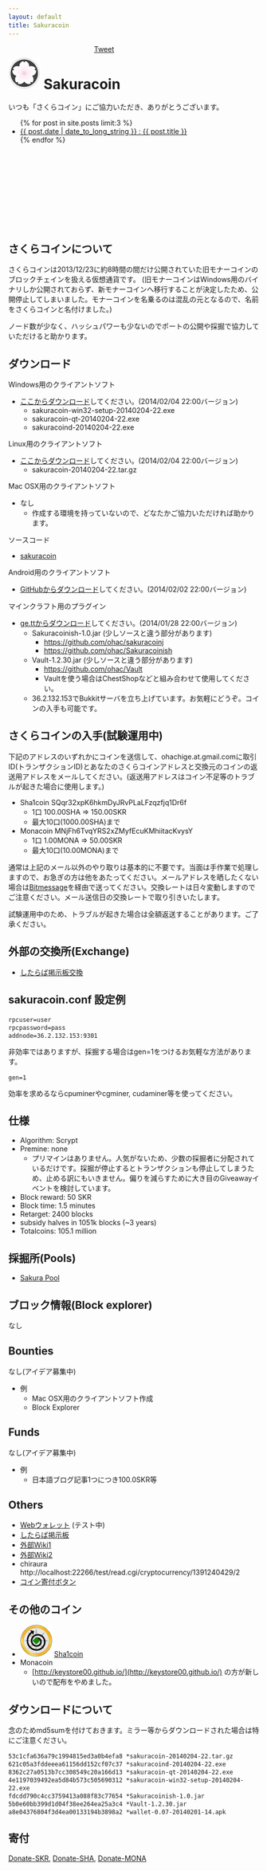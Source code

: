 ```yaml
---
layout: default
title: Sakuracoin
---
```


<div style="position:absolute;top:20;left:400px">
<a href="https://twitter.com/share" class="twitter-share-button" data-via="ohac">Tweet</a>
<script>!function(d,s,id){var js,fjs=d.getElementsByTagName(s)[0],p=/^http:/.test(d.location)?'http':'https';if(!d.getElementById(id)){js=d.createElement(s);js.id=id;js.src=p+'://platform.twitter.com/widgets.js';fjs.parentNode.insertBefore(js,fjs);}}(document, 'script', 'twitter-wjs');</script>
<div class="fb-like" data-href="http://ohac.github.io/sakuracoin" data-layout="button_count" data-action="like" data-show-faces="true" data-share="true"></div>
<script src="http://widget.monash.pw/coin.js"></script>
&nbsp;
<script>
CoinWidgetCom.go({
	wallet_address: "MNjFh6TvqYRS2xZMyfEcuKMhiitacKvysY"
	, currency: "monacoin"
	, counter: "count"
	, alignment: "bl"
	, qrcode: true
	, auto_show: false
	, lbl_button: "寄付する"
	, lbl_address: "このアドレスにMonacoinを寄付する:"
	, lbl_count: "回の寄付"
	, lbl_amount: "MONA"
	});
</script>
</div>

# ![sakuracoin64](images/sakuracoin64.png) Sakuracoin

いつも「さくらコイン」にご協力いただき、ありがとうございます。

<ul>
{% for post in site.posts limit:3 %}
<li>
<a href="/sakuracoin{{post.url}}">{{ post.date | date_to_long_string }} : {{ post.title }}</a>
</li>
{% endfor %}
</ul>

<div id="lineChart" style="width:800px; height:150px;"></div>

## さくらコインについて

さくらコインは2013/12/23に約8時間の間だけ公開されていた旧モナーコインのブロックチェインを扱える仮想通貨です。
(旧モナーコインはWindows用のバイナリしか公開されておらず、新モナーコインへ移行することが決定したため、公開停止してしまいました。モナーコインを名乗るのは混乱の元となるので、名前をさくらコインと名付けました。)

ノード数が少なく、ハッシュパワーも少ないのでポートの公開や採掘で協力していただけると助かります。

## ダウンロード

Windows用のクライアントソフト

* [ここからダウンロード]してください。(2014/02/04 22:00バージョン)
  * sakuracoin-win32-setup-20140204-22.exe
  * sakuracoin-qt-20140204-22.exe
  * sakuracoind-20140204-22.exe

Linux用のクライアントソフト

* [ここからダウンロード]してください。(2014/02/04 22:00バージョン)
  * sakuracoin-20140204-22.tar.gz

Mac OSX用のクライアントソフト

* なし
  * 作成する環境を持っていないので、どなたかご協力いただければ助かります。

ソースコード

* [sakuracoin]

Android用のクライアントソフト

* [GitHubからダウンロード]してください。(2014/02/02 22:00バージョン)

マインクラフト用のプラグイン

* [ge.ttからダウンロード]してください。(2014/01/28 22:00バージョン)
  * Sakuracoinish-1.0.jar (少しソースと違う部分があります)
    * https://github.com/ohac/sakuracoinj
    * https://github.com/ohac/Sakuracoinish
  * Vault-1.2.30.jar (少しソースと違う部分があります)
    * https://github.com/ohac/Vault
    * Vaultを使う場合はChestShopなどと組み合わせて使用してください。
  * 36.2.132.153でBukkitサーバを立ち上げています。お気軽にどうぞ。コインの入手も可能です。

## さくらコインの入手(試験運用中)

下記のアドレスのいずれかにコインを送信して、ohachige.at.gmail.comに取引ID(トランザクションID)とあなたのさくらコインアドレスと交換元のコインの返送用アドレスをメールしてください。(返送用アドレスはコイン不足等のトラブルが起きた場合に使用します。)

* Sha1coin SQqr32xpK6hkmDyJRvPLaLFzqzfjq1Dr6f
  * 1口 100.00SHA => 150.00SKR
  * 最大10口(1000.00SHA)まで
* Monacoin MNjFh6TvqYRS2xZMyfEcuKMhiitacKvysY
  * 1口 1.00MONA =>  50.00SKR
  * 最大10口(10.00MONA)まで

通常は上記のメール以外のやり取りは基本的に不要です。当面は手作業で処理しますので、お急ぎの方は他をあたってください。メールアドレスを晒したくない場合は[Bitmessage]を経由で送ってください。交換レートは日々変動しますのでご注意ください。メール送信日の交換レートで取り引きいたします。

試験運用中のため、トラブルが起きた場合は全額返送することがあります。ご了承ください。

## 外部の交換所(Exchange)

* [したらば掲示板交換]

## sakuracoin.conf 設定例

    rpcuser=user
    rpcpassword=pass
    addnode=36.2.132.153:9301

非効率ではありますが、採掘する場合はgen=1をつけるお気軽な方法があります。

    gen=1

効率を求めるならcpuminerやcgminer, cudaminer等を使ってください。

## 仕様

* Algorithm: Scrypt
* Premine: none
  * プリマインはありません。人気がないため、少数の採掘者に分配されているだけです。採掘が停止するとトランザクションも停止してしまうため、止める訳にもいきません。偏りを減らすために大き目のGiveawayイベントを検討しています。
* Block reward: 50 SKR
* Block time: 1.5 minutes
* Retarget: 2400 blocks
* subsidy halves in 1051k blocks (~3 years)
* Totalcoins: 105.1 million

## 採掘所(Pools)

* [Sakura Pool]

## ブロック情報(Block explorer)

なし

## Bounties

なし(アイデア募集中)

* 例
  * Mac OSX用のクライアントソフト作成
  * Block Explorer

## Funds

なし(アイデア募集中)

* 例
  * 日本語ブログ記事1つにつき100.0SKR等

## Others

* [Webウォレット] (テスト中)
* [したらば掲示板]
* [外部Wiki1]
* [外部Wiki2]
* chiraura http://localhost:22266/test/read.cgi/cryptocurrency/1391240429/2
* [コイン寄付ボタン]

## その他のコイン

* ![sha1coin64](images/sha1coin64.png) [Sha1coin]
* Monacoin
  * [http://keystore00.github.io/](http://keystore00.github.io/) の方が新しいので配布をやめました。

## ダウンロードについて

念のためmd5sumを付けておきます。ミラー等からダウンロードされた場合は特にご注意ください。

    53c1cfa636a79c1994815ed3a0b4efa8 *sakuracoin-20140204-22.tar.gz
    621c05a3fddeeea61156dd152cf07c37 *sakuracoind-20140204-22.exe
    8362c27a0513b7cc308549c20a166d13 *sakuracoin-qt-20140204-22.exe
    4e1197039492ea5d84b573c505690312 *sakuracoin-win32-setup-20140204-22.exe
    fdcdd790c4cc3759413a088f83c77654 *Sakuracoinish-1.0.jar
    5b0e60bb399d1d04f38ee264ea25a3c4 *Vault-1.2.30.jar
    a8e04376804f3d4ea00133194b3898a2 *wallet-0.07-20140201-14.apk

## 寄付

[Donate-SKR], [Donate-SHA], [Donate-MONA]

[Donate-SKR]: sakuracoin:MTu6jrxp5xD6RHWeZUEpw7X5WnpmEzYTkd
[Donate-SHA]: sha1coin:SQqr32xpK6hkmDyJRvPLaLFzqzfjq1Dr6f
[Donate-MONA]: monacoin:MNjFh6TvqYRS2xZMyfEcuKMhiitacKvysY
[Bitmessage]: https://bitmessage.ch/
[Sha1coin]: http://ohac.github.io/sha1coin/
[ここからダウンロード]: https://github.com/ohac/sakuracoin/releases
[したらば掲示板交換]: http://jbbs.shitaraba.net/bbs/read.cgi/internet/19552/1388817096/l50
[したらば掲示板]: http://jbbs.shitaraba.net/internet/19552/
[外部Wiki1]: http://www59.atwiki.jp/sakuracoin/
[外部Wiki2]: http://www59.atwiki.jp/japancryptocurrency/pages/15.html
[sakuracoin]: https://github.com/ohac/sakuracoin
[GitHubからダウンロード]: https://github.com/ohac/sakuracoin-wallet/releases/
[ge.ttからダウンロード]: http://ge.tt/8AI28VH1?c
[Sakura Pool]: http://sakurapool.dip.jp/
[Webウォレット]: http://coins.asiru.info/index2.html
[コイン寄付ボタン]: http://bitcoinlove.lv9.co/
